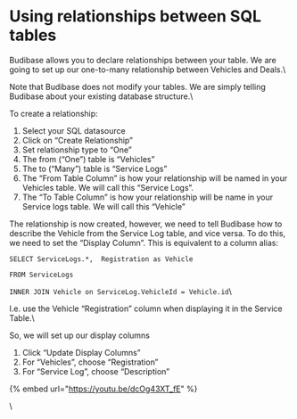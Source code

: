 # Using relationships between SQL tables

Budibase allows you to declare relationships between your table. We are going to set up our one-to-many relationship between Vehicles and Deals.\


Note that Budibase does not modify your tables. We are simply telling Budibase about your existing database structure.\


To create a relationship:

1. Select your SQL datasource
2. Click on “Create Relationship”
3. Set relationship type to “One”
4. The from (“One”) table is “Vehicles”
5. The to (“Many”) table is “Service Logs”
6. The “From Table Column” is how your relationship will be named in your Vehicles table. We will call this “Service Logs”.
7. The “To Table Column” is how your relationship will be name in your Service logs table. We will call this “Vehicle”

The relationship is now created, however, we need to tell Budibase how to describe the Vehicle from the Service Log table, and vice versa. To do this, we need to set the “Display Column”. This is equivalent to a column alias:

`SELECT ServiceLogs.*,  Registration as Vehicle `

`FROM ServiceLogs `

`INNER JOIN Vehicle on ServiceLog.VehicleId = Vehicle.id`\


I.e. use the Vehicle “Registration” column when displaying it in the Service Table.\


So, we will set up our display columns

1. Click “Update Display Columns”
2. For “Vehicles”, choose “Registration”
3. For “Service Log”, choose “Description”

{% embed url="https://youtu.be/dcOg43XT_fE" %}



\
